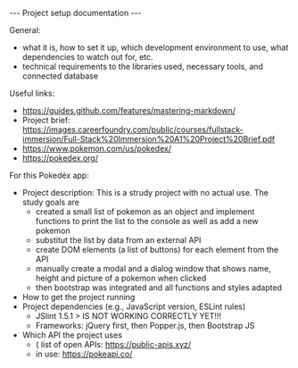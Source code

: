 --- Project setup documentation ---

General:
* what it is, how to set it up, which development environment to use, what dependencies to watch out for, etc.
* technical requirements to the libraries used, necessary tools, and connected database

Useful links:
* https://guides.github.com/features/mastering-markdown/
* Project brief: https://images.careerfoundry.com/public/courses/fullstack-immersion/Full-Stack%20Immersion%20A1%20Project%20Brief.pdf
* https://www.pokemon.com/us/pokedex/
* https://pokedex.org/

For this Pokedéx app:
* Project description: This is a strudy project with no actual use. The study goals are
  * created a small list of pokemon as an object and implement functions to print the list to the console as well as add a new pokemon
  * substitut the list by data from an external API
  * create DOM elements (a list of buttons) for each element from the API
  * manually create a modal and a dialog window that shows name, height and picture of a pokemon when clicked
  * then bootstrap was integrated and all functions and styles adapted
* How to get the project running
* Project dependencies (e.g., JavaScript version, ESLint rules)
  * JSlint 1.5.1 > IS NOT WORKING CORRECTLY YET!!!
  * Frameworks: jQuery first, then Popper.js, then Bootstrap JS
* Which API the project uses
  * ( list of open APIs: https://public-apis.xyz/
  * in use: https://pokeapi.co/
